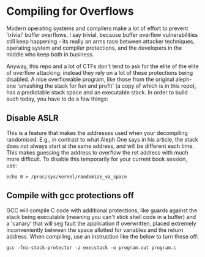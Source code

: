 # Compiling for Overflows

Modern operating systems and compilers make a lot of effort to prevent 'trivial' buffer overflows. I say trivial, because buffer overflow vulnerabilities still keep happening - its really an arms race between attacker techniques, operating system and compiler protections, and the developers in the middle who keep both in business.

Anyway, this repo and a lot of CTFs don't tend to ask for the elite of the elite of overflow attacking: instead they rely on a lot of these protections being disabled. A nice overflowable program, like those from the original aleph-one 'smashing the stack for fun and profit' (a copy of which is in this repo), has a predictable stack space and an executable stack. In order to build such today, you have to do a few things:

## Disable ASLR

This is a feature that makes the addresses used when your decompiling randomised. E.g., in contrast to what Aleph One says in his article, the stack does *not* always start at the same address, and will be different each time. This makes guessing the address to overflow the ret address with much more difficult. To disable this temporarily for your current book session, use:

`echo 0 > /proc/sys/kernel/randomize_va_space`

## Compile with gcc protections off

GCC will compile C code with additional protections, like guards against the stack being executable (meaning you can't stick shell code in a buffer) and a 'canary' that will seg fault the application if overwritten, placed extremely inconveniently between the space allotted for variables and the return address. When compiling, use an instruction like the below to turn these off:

`gcc -fno-stack-protector -z execstack -o program.out program.c`
